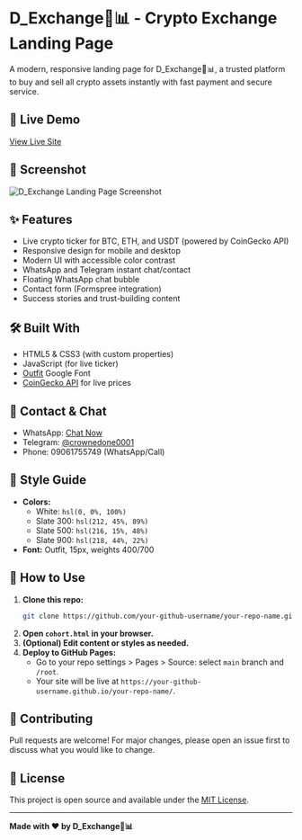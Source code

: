 # D_Exchange💱📊 - Crypto Exchange Landing Page

A modern, responsive landing page for D_Exchange💱📊, a trusted platform to buy and sell all crypto assets instantly with fast payment and secure service.

## 🚀 Live Demo

[View Live Site](https://your-github-username.github.io/your-repo-name/)

## 📸 Screenshot

![D_Exchange Landing Page Screenshot](screenshot.png)

## ✨ Features

- Live crypto ticker for BTC, ETH, and USDT (powered by CoinGecko API)
- Responsive design for mobile and desktop
- Modern UI with accessible color contrast
- WhatsApp and Telegram instant chat/contact
- Floating WhatsApp chat bubble
- Contact form (Formspree integration)
- Success stories and trust-building content

## 🛠️ Built With

- HTML5 & CSS3 (with custom properties)
- JavaScript (for live ticker)
- [Outfit](https://fonts.google.com/specimen/Outfit) Google Font
- [CoinGecko API](https://www.coingecko.com/en/api) for live prices

## 📱 Contact & Chat

- WhatsApp: [Chat Now](https://wa.me/2349061755749)
- Telegram: [@crownedone0001](https://t.me/crownedone0001)
- Phone: 09061755749 (WhatsApp/Call)

## 📐 Style Guide

- **Colors:**  
  - White: `hsl(0, 0%, 100%)`  
  - Slate 300: `hsl(212, 45%, 89%)`  
  - Slate 500: `hsl(216, 15%, 48%)`  
  - Slate 900: `hsl(218, 44%, 22%)`
- **Font:** Outfit, 15px, weights 400/700

## 📝 How to Use

1. **Clone this repo:**
   ```sh
   git clone https://github.com/your-github-username/your-repo-name.git
   ```
2. **Open `cohort.html` in your browser.**
3. **(Optional) Edit content or styles as needed.**
4. **Deploy to GitHub Pages:**
   - Go to your repo settings > Pages > Source: select `main` branch and `/root`.
   - Your site will be live at `https://your-github-username.github.io/your-repo-name/`.

## 🤝 Contributing

Pull requests are welcome! For major changes, please open an issue first to discuss what you would like to change.

## 📄 License

This project is open source and available under the [MIT License](LICENSE).

---

**Made with ❤️ by D_Exchange💱📊**

